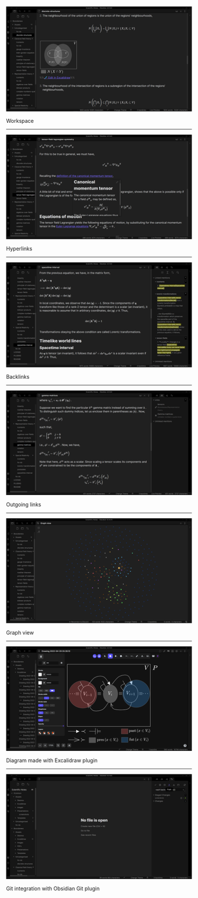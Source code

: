 ![Workspace](_Common/_Assets/Images/workspace.png)

Workspace

---

![Hyperlinks](_Common/_Assets/Images/hyperlinks.png)

Hyperlinks

---

![Backlinks](_Common/_Assets/Images/backlinks.png)

Backlinks

---

![Outgoing links](_Common/_Assets/Images/outgoing_links.png)

Outgoing links

---

![Graph view](_Common/_Assets/Images/graph_view.png)

Graph view

---

![Excalidraw](_Common/_Assets/Images/excalidraw.png)

Diagram made with Excalidraw plugin

---

![Git integration](_Common/_Assets/Images/git.png)

Git integration with Obsidian Git plugin